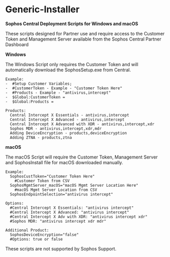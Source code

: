 # Generic-Installer
<b>Sophos Central Deployment Scripts for Windows and macOS</b>

These scripts designed for Partner use and require access to the Customer Token and Management Server available from the Sophos Central Partner Dashboard

<b>Windows</b>

The Windows Script only requires the Customer Token and will automatically download the SophosSetup.exe from Central.
```
Example:
-  #Setup Customer Variables;
-  #CustomerToken - Example - "Customer Token Here"
-  #Products - Example - "antivirus,intercept"
-  $Global:CustomerToken = 
-  $Global:Products = 
```
```
Products:
  Central Intercept X Essentials - antivirus,intercept
  Central Intercept X Advanced - antivirus,intercept
  Central Intercept X Advanced with XDR - antivirus,intercept,xdr
  Sophos MDR - antivirus,intercept,xdr,mdr
  Adding DeviceEncryption - products,deviceEncryption
  Adding ZTNA - products,ztna
```
<b>macOS</b>

The macOS Script will require the Customer Token, Management Server and SophosInstall file for macOS downloaded manually.
```
Example:
  SophosCustToken="Customer Token Here"
    #Customer Token from CSV
  SophosMgmtServer_macOS="macOS Mgmt Server Location Here"
    #macOS Mgmt Server Location from CSV
  SophosEndpointSelection="antivirus intercept" 
```
```
Options:
  #Central Intercept X Essentials: "antivirus intercept"
  #Central Intercept X Advanced: "antivirus intercept"
  #Central Intercept X Adv with XDR: "antivirus intercept xdr"
  #Sophos MDR: "antivirus intercept xdr mdr"
```
```
Additional Product:
  SophosDeviceEncryption="false"
  #Options: true or false
```
These scripts are not supported by Sophos Support.
